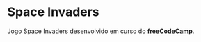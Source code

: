# Space Invaders
Jogo Space Invaders desenvolvido em curso do **[freeCodeCamp](https://www.freecodecamp.org/)**.

